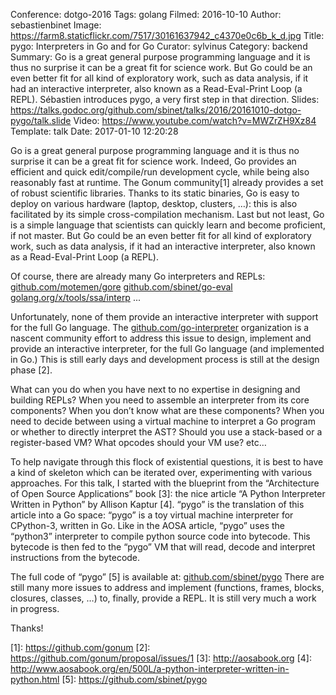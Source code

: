 Conference: dotgo-2016
Tags: golang
Filmed: 2016-10-10
Author: sebastienbinet
Image: https://farm8.staticflickr.com/7517/30161637942_c4370e0c6b_k_d.jpg
Title: pygo: Interpreters in Go and for Go
Curator: sylvinus
Category: backend
Summary: Go is a great general purpose programming language and it is thus no surprise it can be a great fit for science work. But Go could be an even better fit for all kind of exploratory work, such as data analysis, if it had an interactive interpreter, also known as a Read-Eval-Print Loop (a REPL). Sébastien introduces pygo, a very first step in that direction.
Slides: https://talks.godoc.org/github.com/sbinet/talks/2016/20161010-dotgo-pygo/talk.slide
Video: https://www.youtube.com/watch?v=MWZrZH9Xz84
Template: talk
Date: 2017-01-10 12:20:28

Go is a great general purpose programming language and it is thus no surprise it can be a great fit for science work.
Indeed, Go provides an efficient and quick edit/compile/run development cycle, while being also reasonably fast at runtime.
The Gonum community[1] already provides a set of robust scientific libraries.
Thanks to its static binaries, Go is easy to deploy on various hardware (laptop, desktop, clusters, …): this is also facilitated by its simple cross-compilation mechanism.
Last but not least, Go is a simple language that scientists can quickly learn and become proficient, if not master.
But Go could be an even better fit for all kind of exploratory work, such as data analysis, if it had an interactive interpreter, also known as a Read-Eval-Print Loop (a REPL).

Of course, there are already many Go interpreters and REPLs:
[github.com/motemen/gore](github.com/motemen/gore)
[github.com/sbinet/go-eval](github.com/sbinet/go-eval)
[golang.org/x/tools/ssa/interp](golang.org/x/tools/ssa/interp)
...

Unfortunately, none of them provide an interactive interpreter with support for the full Go language.
The [github.com/go-interpreter](github.com/go-interpreter) organization is a nascent community effort to address this issue to design, implement and provide an interactive interpreter, for the full Go language (and implemented in Go.)
This is still early days and development process is still at the design phase [2].

What can you do when you have next to no expertise in designing and building REPLs?
When you need to assemble an interpreter from its core components?
When you don’t know what are these components?
When you need to decide between using a virtual machine to interpret a Go program or whether to directly interpret the AST?
Should you use a stack-based or a register-based VM?
What opcodes should your VM use? etc…

To help navigate through this flock of existential questions, it is best to have a kind of skeleton which can be iterated over, experimenting with various approaches.
For this talk, I started with the blueprint from the “Architecture of Open Source Applications” book [3]: the nice article “A Python Interpreter Written in Python” by Allison Kaptur [4].
“pygo” is the translation of this article into a Go space: “pygo” is a toy virtual machine interpreter for CPython-3, written in Go.
Like in the AOSA article, “pygo” uses the “python3” interpreter to compile python source code into bytecode.
This bytecode is then fed to the “pygo” VM that will read, decode and interpret instructions from the bytecode.

The full code of “pygo” [5] is available at: [github.com/sbinet/pygo](github.com/sbinet/pygo)
There are still many more issues to address and implement (functions, frames, blocks, closures, classes, …) to, finally, provide a REPL.
It is still very much a work in progress.

Thanks!

[1]: <a href="https://github.com/gonum" target="_blank">https://github.com/gonum</a>
[2]: <a href="https://github.com/gonum/proposal/issues/1" target="_blank">https://github.com/gonum/proposal/issues/1</a>
[3]: <a href="http://aosabook.org" target="_blank">http://aosabook.org</a>
[4]: <a href="http://www.aosabook.org/en/500L/a-python-interpreter-written-in-python.html" target="_blank">http://www.aosabook.org/en/500L/a-python-interpreter-written-in-python.html</a>
[5]: <a href="https://github.com/sbinet/pygo" target="_blank">https://github.com/sbinet/pygo</a>